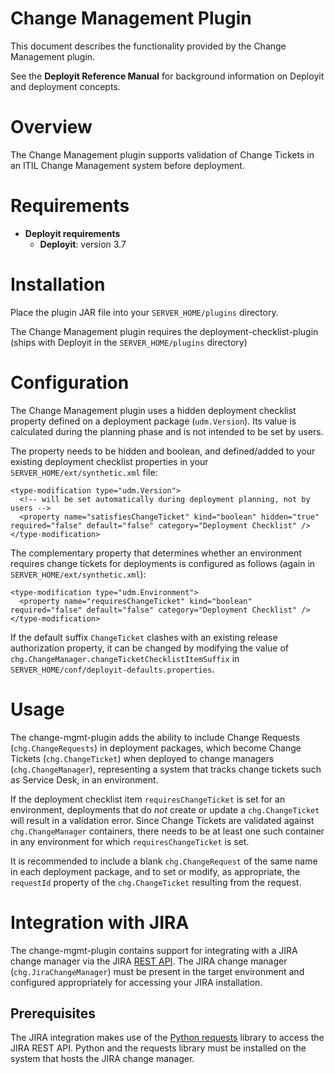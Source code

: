 # Change Management Plugin #

This document describes the functionality provided by the Change Management plugin.

See the **Deployit Reference Manual** for background information on Deployit and deployment concepts.

# Overview #

The Change Management plugin supports validation of Change Tickets in an ITIL Change Management system before deployment.

# Requirements #

* **Deployit requirements**
	* **Deployit**: version 3.7

# Installation #

Place the plugin JAR file into your `SERVER_HOME/plugins` directory. 

The Change Management plugin requires the deployment-checklist-plugin (ships with Deployit in the `SERVER_HOME/plugins` directory)
	
# Configuration #

The Change Management plugin uses a hidden deployment checklist property defined on a deployment package (`udm.Version`). Its value is calculated during the planning phase and is not intended to be set by users.

The property needs to be hidden and boolean, and defined/added to your existing deployment checklist properties in your `SERVER_HOME/ext/synthetic.xml` file:

    <type-modification type="udm.Version">
      <!-- will be set automatically during deployment planning, not by users -->
      <property name="satisfiesChangeTicket" kind="boolean" hidden="true" required="false" default="false" category="Deployment Checklist" />
    </type-modification>

The complementary property that determines whether an environment requires change tickets for deployments is configured as follows (again in `SERVER_HOME/ext/synthetic.xml`):

    <type-modification type="udm.Environment">
      <property name="requiresChangeTicket" kind="boolean" required="false" default="false" category="Deployment Checklist" />
    </type-modification>

If the default suffix `ChangeTicket` clashes with an existing release authorization property, it can be changed by modifying the value of `chg.ChangeManager.changeTicketChecklistItemSuffix` in `SERVER_HOME/conf/deployit-defaults.properties`.

# Usage

The change-mgmt-plugin adds the ability to include Change Requests (`chg.ChangeRequests`) in deployment packages, which become Change Tickets (`chg.ChangeTicket`) when deployed to change managers (`chg.ChangeManager`), representing a system that tracks change tickets such as Service Desk, in an environment.

If the deployment checklist item `requiresChangeTicket` is set for an environment, deployments that do *not* create or update a `chg.ChangeTicket` will result in a validation error. Since Change Tickets are validated against `chg.ChangeManager` containers, there needs to be at least one such container in any environment for which `requiresChangeTicket` is set.

It is recommended to include a blank `chg.ChangeRequest` of the same name in each deployment package, and to set or modify, as appropriate, the `requestId` property of the `chg.ChangeTicket` resulting from the request.

# Integration with JIRA

The change-mgmt-plugin contains support for integrating with a JIRA change manager via the JIRA [REST API](http://docs.atlassian.com/jira/REST/latest/). The JIRA change manager (`chg.JiraChangeManager`) must be present in the target environment and configured appropriately for accessing your JIRA installation.

## Prerequisites

The JIRA integration makes use of the [Python requests](http://docs.python-requests.org/en/latest/user/quickstart/) library to access the JIRA REST API. Python and the requests library must be installed on the system that hosts the JIRA change manager.

